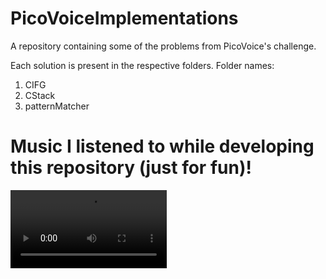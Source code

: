 # PicoVoiceImplementations
A repository containing some of the problems from PicoVoice's challenge. 

Each solution is present in the respective folders. Folder names: 

1. CIFG
2. CStack
3. patternMatcher

# Music I listened to while developing this repository (just for fun)! 

<video src='https://youtu.be/viDKam_hmGM' width=250/>
